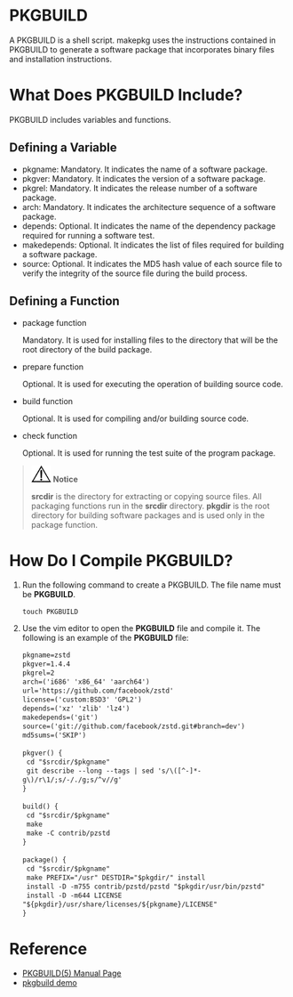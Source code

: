 # PKGBUILD

A PKGBUILD is a shell script. makepkg uses the instructions contained in PKGBUILD to generate a software package that incorporates binary files and installation instructions.

# What Does PKGBUILD Include?

PKGBUILD includes variables and functions.

## Defining a Variable

- pkgname: Mandatory. It indicates the name of a software package.
- pkgver: Mandatory. It indicates the version of a software package.
- pkgrel: Mandatory. It indicates the release number of a software package.
- arch: Mandatory. It indicates the architecture sequence of a software package.
- depends: Optional. It indicates the name of the dependency package required for running a software test.
- makedepends: Optional. It indicates the list of files required for building a software package.
- source: Optional. It indicates the MD5 hash value of each source file to verify the integrity of the source file during the build process.

## Defining a Function

- package function 

  Mandatory. It is used for installing files to the directory that will be the root directory of the build package.

- prepare function 

  Optional. It is used for executing the operation of building source code.

- build function 

  Optional. It is used for compiling and/or building source code.

- check function 

  Optional. It is used for running the test suite of the program package.

> ![](./../public_sys-resources/icon-notice.gif) **Notice**
> 
> **srcdir** is the directory for extracting or copying source files. All packaging functions run in the **srcdir** directory. **pkgdir** is the root directory for building software packages and is used only in the package function.

# How Do I Compile PKGBUILD?

1. Run the following command to create a PKGBUILD. The file name must be **PKGBUILD**.
   
   ```shell
   touch PKGBUILD
   ```

2. Use the vim editor to open the **PKGBUILD** file and compile it. The following is an example of the **PKGBUILD** file:
   
   ```shell
   pkgname=zstd
   pkgver=1.4.4
   pkgrel=2
   arch=('i686' 'x86_64' 'aarch64')
   url='https://github.com/facebook/zstd'
   license=('custom:BSD3' 'GPL2')
   depends=('xz' 'zlib' 'lz4')
   makedepends=('git')
   source=('git://github.com/facebook/zstd.git#branch=dev')
   md5sums=('SKIP')
   
   pkgver() {
   	cd "$srcdir/$pkgname"
   	git describe --long --tags | sed 's/\([^-]*-g\)/r\1/;s/-/./g;s/^v//g'
   }
   
   build() {
   	cd "$srcdir/$pkgname"
   	make
   	make -C contrib/pzstd
   }
   
   package() {
   	cd "$srcdir/$pkgname"
   	make PREFIX="/usr" DESTDIR="$pkgdir/" install
   	install -D -m755 contrib/pzstd/pzstd "$pkgdir/usr/bin/pzstd"
   	install -D -m644 LICENSE "${pkgdir}/usr/share/licenses/${pkgname}/LICENSE"
   }
   ```

# Reference

- [PKGBUILD(5) Manual Page](https://www.archlinux.org/pacman/PKGBUILD.5.html)
- [pkgbuild demo](https://git.archlinux.org/pacman.git/plain/proto/PKGBUILD.proto)